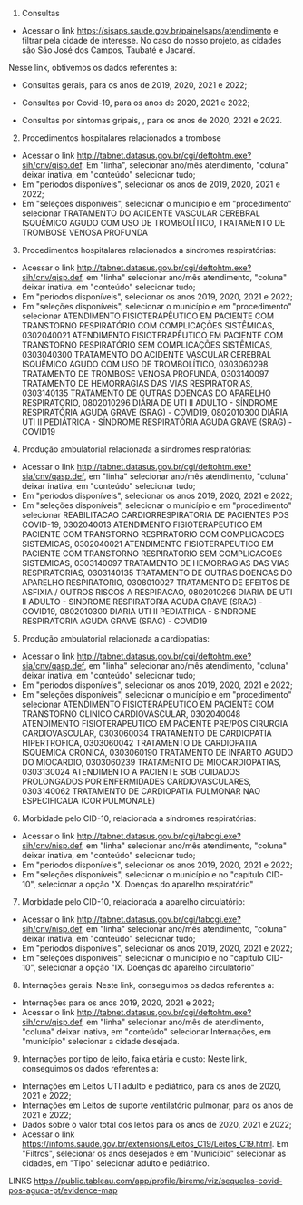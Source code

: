 1) Consultas 
- Acessar o link https://sisaps.saude.gov.br/painelsaps/atendimento e filtrar pela cidade de interesse. No caso do nosso projeto, as cidades são São José dos Campos, Taubaté e Jacareí.

Nesse link, obtivemos os dados referentes a:

- Consultas gerais, para os anos de 2019, 2020, 2021 e 2022;

- Consultas por Covid-19, para os anos de 2020, 2021 e 2022;

- Consultas por sintomas gripais, , para os anos de 2020, 2021 e 2022.


2) Procedimentos hospitalares relacionados a trombose 
- Acessar o link http://tabnet.datasus.gov.br/cgi/deftohtm.exe?sih/cnv/qisp.def. Em "linha", selecionar ano/mês atendimento, "coluna" deixar inativa, em "conteúdo" selecionar tudo;
- Em "períodos disponíveis", selecionar os anos de 2019, 2020, 2021 e 2022;
- Em "seleções disponíveis", selecionar o município e em "procedimento" selecionar TRATAMENTO DO ACIDENTE VASCULAR CEREBRAL ISQUÊMICO AGUDO COM USO DE TROMBOLÍTICO, TRATAMENTO DE TROMBOSE VENOSA PROFUNDA


3) Procedimentos hospitalares relacionados a síndromes respiratórias:
- Acessar o link http://tabnet.datasus.gov.br/cgi/deftohtm.exe?sih/cnv/qisp.def, em "linha" selecionar ano/mês atendimento, "coluna" deixar inativa, em "conteúdo" selecionar tudo;
- Em "períodos disponíveis", selecionar os anos 2019, 2020, 2021 e 2022;
- Em "seleções disponíveis", selecionar o município e em "procedimento" selecionar ATENDIMENTO FISIOTERAPÊUTICO EM PACIENTE COM TRANSTORNO RESPIRATÓRIO COM COMPLICAÇÕES SISTÊMICAS, 0302040021 ATENDIMENTO FISIOTERAPÊUTICO EM PACIENTE COM TRANSTORNO RESPIRATÓRIO SEM COMPLICAÇÕES SISTÊMICAS, 0303040300 TRATAMENTO DO ACIDENTE VASCULAR CEREBRAL ISQUÊMICO AGUDO COM USO DE TROMBOLÍTICO, 0303060298 TRATAMENTO DE TROMBOSE VENOSA PROFUNDA, 0303140097 TRATAMENTO DE HEMORRAGIAS DAS VIAS RESPIRATORIAS, 0303140135 TRATAMENTO DE OUTRAS DOENCAS DO APARELHO RESPIRATORIO, 0802010296 DIÁRIA DE UTI II ADULTO - SÍNDROME RESPIRATÓRIA AGUDA GRAVE (SRAG) - COVID19, 0802010300 DIÁRIA UTI II PEDIÁTRICA - SÍNDROME RESPIRATÓRIA AGUDA GRAVE (SRAG) - COVID19

4) Produção ambulatorial relacionada a síndromes respiratórias:
- Acessar o link http://tabnet.datasus.gov.br/cgi/deftohtm.exe?sia/cnv/qasp.def, em "linha" selecionar ano/mês atendimento, "coluna" deixar inativa, em "conteúdo" selecionar tudo;
- Em "períodos disponíveis", selecionar os anos 2019, 2020, 2021 e 2022;
- Em "seleções disponíveis", selecionar o município e em "procedimento" selecionar REABILITACAO CARDIORRESPIRATORIA DE PACIENTES POS COVID-19, 0302040013 ATENDIMENTO FISIOTERAPEUTICO EM PACIENTE COM TRANSTORNO RESPIRATORIO COM COMPLICACOES SISTEMICAS, 0302040021 ATENDIMENTO FISIOTERAPEUTICO EM PACIENTE COM TRANSTORNO RESPIRATORIO SEM COMPLICACOES SISTEMICAS, 0303140097 TRATAMENTO DE HEMORRAGIAS DAS VIAS RESPIRATORIAS, 0303140135 TRATAMENTO DE OUTRAS DOENCAS DO APARELHO RESPIRATORIO, 0308010027 TRATAMENTO DE EFEITOS DE ASFIXIA / OUTROS RISCOS A RESPIRACAO, 0802010296 DIARIA DE UTI II ADULTO - SINDROME RESPIRATORIA AGUDA GRAVE (SRAG) - COVID19, 0802010300 DIARIA UTI II PEDIATRICA - SINDROME RESPIRATORIA AGUDA GRAVE (SRAG) - COVID19

5) Produção ambulatorial relacionada a cardiopatias:
- Acessar o link http://tabnet.datasus.gov.br/cgi/deftohtm.exe?sia/cnv/qasp.def, em "linha" selecionar ano/mês atendimento, "coluna" deixar inativa, em "conteúdo" selecionar tudo;
- Em "períodos disponíveis", selecionar os anos 2019, 2020, 2021 e 2022;
- Em "seleções disponíveis", selecionar o município e em "procedimento" selecionar ATENDIMENTO FISIOTERAPEUTICO EM PACIENTE COM TRANSTORNO CLINICO CARDIOVASCULAR, 0302040048 ATENDIMENTO FISIOTERAPEUTICO EM PACIENTE PRE/POS CIRURGIA CARDIOVASCULAR, 0303060034 TRATAMENTO DE CARDIOPATIA HIPERTROFICA, 0303060042 TRATAMENTO DE CARDIOPATIA ISQUEMICA CRONICA, 0303060190 TRATAMENTO DE INFARTO AGUDO DO MIOCARDIO, 0303060239 TRATAMENTO DE MIOCARDIOPATIAS, 0303130024 ATENDIMENTO A PACIENTE SOB CUIDADOS PROLONGADOS POR ENFERMIDADES CARDIOVASCULARES, 0303140062 TRATAMENTO DE CARDIOPATIA PULMONAR NAO ESPECIFICADA (COR PULMONALE)

6) Morbidade pelo CID-10, relacionada a síndromes respiratórias:
- Acessar o link http://tabnet.datasus.gov.br/cgi/tabcgi.exe?sih/cnv/nisp.def, em "linha" selecionar ano/mês atendimento, "coluna" deixar inativa, em "conteúdo" selecionar tudo;
- Em "períodos disponíveis", selecionar os anos 2019, 2020, 2021 e 2022;
- Em "seleções disponíveis", selecionar o município e no "capítulo CID-10", selecionar a opção "X. Doenças do aparelho respiratório"

7) Morbidade pelo CID-10, relacionada a aparelho circulatório:
- Acessar o link http://tabnet.datasus.gov.br/cgi/tabcgi.exe?sih/cnv/nisp.def, em "linha" selecionar ano/mês atendimento, "coluna" deixar inativa, em "conteúdo" selecionar tudo;
- Em "períodos disponíveis", selecionar os anos 2019, 2020, 2021 e 2022;
- Em "seleções disponíveis", selecionar o município e no "capítulo CID-10", selecionar a opção "IX. Doenças do aparelho circulatório"

8) Internações gerais:
Neste link, conseguimos os dados referentes a:
- Internações para os anos 2019, 2020, 2021 e 2022;
- Acessar o link http://tabnet.datasus.gov.br/cgi/deftohtm.exe?sih/cnv/qisp.def, em "linha" selecionar ano/mês de atendimento, "coluna" deixar inativa, em "conteúdo" selecionar Internações, em "município" selecionar a cidade desejada.

9) Internações por tipo de leito, faixa etária e custo:
Neste link, conseguimos os dados referentes a:
- Internações em Leitos UTI adulto e pediátrico, para os anos de 2020, 2021 e 2022;
- Internações em Leitos de suporte ventilatório pulmonar, para os anos de 2021 e 2022;
- Dados sobre o valor total dos leitos para os anos de 2020, 2021 e 2022;
- Acessar o link https://infoms.saude.gov.br/extensions/Leitos_C19/Leitos_C19.html. Em "Filtros", selecionar os anos desejados e em "Município" selecionar as cidades, em "Tipo" selecionar adulto e pediátrico.


LINKS
https://public.tableau.com/app/profile/bireme/viz/sequelas-covid-pos-aguda-pt/evidence-map



